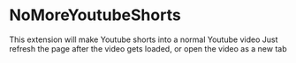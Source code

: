 # NoMoreYoutubeShorts
This extension will make Youtube shorts into a normal Youtube video
Just refresh the page after the video gets loaded, or open the video as a new tab

